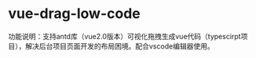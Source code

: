 # vue-drag-low-code
功能说明：支持antd库（vue2.0版本）可视化拖拽生成vue代码（typescirpt项目），解决后台项目页面开发的布局困境。配合vscode编辑器使用。
